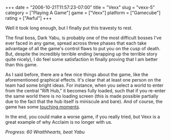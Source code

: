 +++
date = "2006-10-21T11:57:23-07:00"
title = "Vexx"
slug = "vexx-5"
category = ["Playing A Game"]
game = ["Vexx"]
platform = ["Gamecube"]
rating = ["Awful"]
+++

Well it took long enough, but I finally put this travesty to rest.

The final boss, Dark Yabu, is probably one of the most difficult bosses I've ever faced in any game, spread across three phases that each take advantage of all the game's control flaws to put you on the cusp of death.  But, despite the incredibly terrible ending (wrapping up the terrible story quite nicely), I do feel some satisfaction in finally proving that I am better than this game.

As I said before, there are a few nice things about the game, like the aforementioned graphical effects.  It's clear that at least one person on the team had some bright ideas.  For instance, when you select a world to enter from the central "Rift Hub," it becomes fully loaded, such that if you re-enter the same world there is no loading screen (this is made possible partially due to the fact that the hub itself is miniscule and bare).  And of course, the game has some [touching moments](%site.BaseURL%wp-content/uploads/2006/10/vexx.avi).

In the end, you could make a worse game, if you really tried, but Vexx is a great example of why Acclaim is no longer with us.

<i>Progress: 60 Wraithhearts, beat Yabu</i>
